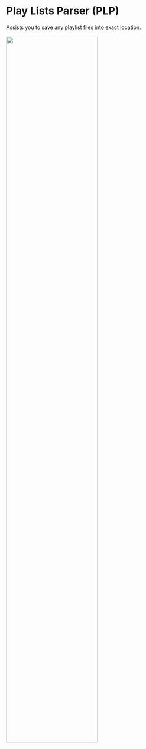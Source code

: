 # Play Lists Parser (PLP)
Assists you to save any playlist files into exact location.<br/>
<br/>
<img src="https://user-images.githubusercontent.com/1889961/40796986-6ce32112-650f-11e8-808b-1e7d25b36a15.PNG" width="70%"></img> <br/>
